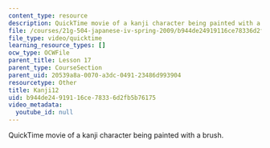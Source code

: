 ```yaml
---
content_type: resource
description: QuickTime movie of a kanji character being painted with a brush.
file: /courses/21g-504-japanese-iv-spring-2009/b944de24919116ce78336d2fb5b76175_Kanji12.mov
file_type: video/quicktime
learning_resource_types: []
ocw_type: OCWFile
parent_title: Lesson 17
parent_type: CourseSection
parent_uid: 20539a8a-0070-a3dc-0491-23486d993904
resourcetype: Other
title: Kanji12
uid: b944de24-9191-16ce-7833-6d2fb5b76175
video_metadata:
  youtube_id: null
---
```

QuickTime movie of a kanji character being painted with a brush.

